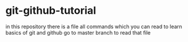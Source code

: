 # git-github-tutorial
in this repository there is a file all commands which you can read to learn basics of git and github
go to master branch to read that file
